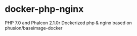 # docker-php-nginx
PHP 7.0 and Phalcon 2.1.0r
Dockerized php &amp; nginx based on phusion/baseimage-docker
